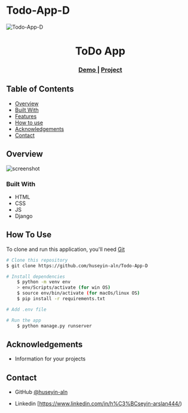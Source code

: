 # Todo-App-D

![Todo-App-D](https://user-images.githubusercontent.com/101873227/187294478-3d797769-84f8-4566-a117-abc386328a1e.gif)


<!-- Please update value in the {}  -->

<h1 align="center">ToDo App</h1>


<div align="center">
  <h3>
    <a href="https://{your-demo-link.your-domain}">
      Demo
    </a>
     | 
    <a href="https://{your-url-to-the-solution}">
      Project
    </a>
 
  </h3>
</div>

<!-- TABLE OF CONTENTS -->

## Table of Contents

- [Overview](#overview)
- [Built With](#built-with)
- [Features](#features)
- [How to use](#how-to-use)
- [Acknowledgements](#acknowledgements)
- [Contact](#contact)

<!-- OVERVIEW -->

## Overview

![screenshot](https://user-images.githubusercontent.com/16707738/92399059-5716eb00-f132-11ea-8b14-bcacdc8ec97b.png)

### Built With



- HTML
- CSS
- JS
- Django

## How To Use



To clone and run this application, you'll need [Git](https://git-scm.com) 
```bash
# Clone this repository
$ git clone https://github.com/huseyin-aln/Todo-App-D

# Install dependencies
    $ python -m venv env
    > env/Scripts/activate (for win OS)
    $ source env/bin/activate (for macOs/linux OS)
    $ pip install -r requirements.txt

# Add .env file

# Run the app
    $ python manage.py runserver
```

## Acknowledgements
- Information for your projects

## Contact


- GitHub [@huseyin-aln](https://{github.com/husein-aln})

- Linkedin [https://www.linkedin.com/in/h%C3%BCseyin-arslan444/)

